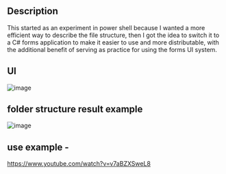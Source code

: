 ## Description
This started as an experiment in power shell because I wanted a more efficient way to describe the file structure, then I got the idea to switch it to a C# forms application to make it easier to use and more distributable, with the additional benefit of serving as practice for using the forms UI system.

## UI
![image](https://github.com/user-attachments/assets/8bd4b15e-47d6-4adc-96dd-10b5618e795b)

## folder structure result example
![image](https://github.com/user-attachments/assets/5ec5b54c-43c3-4ea7-8dc3-804cd6a49d5f)

## use example - 
https://www.youtube.com/watch?v=v7aBZXSweL8
